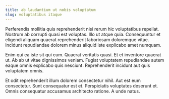 ```yaml
---
title: ab laudantium ut nobis voluptatum
slug: voluptatibus itaque
---
```


Perferendis mollitia quis reprehenderit nisi rerum hic voluptatibus repellat. Nostrum ab corrupti quasi est voluptas. Illo ut atque quia. Consequuntur et eligendi aliquam quaerat reprehenderit laboriosam doloremque vitae. Incidunt repudiandae dolorem minus aliquid iste explicabo amet numquam.

Enim qui ea iste sit qui cum. Quaerat veritatis quasi. Et et inventore quaerat ut. Ab ab ut vitae dignissimos veniam. Fugiat voluptatem repudiandae autem eaque omnis explicabo quis nesciunt. Reprehenderit incidunt aut quis voluptatem omnis.

Et odit reprehenderit illum dolorem consectetur nihil. Aut est eum consectetur. Sunt consequatur est et. Perspiciatis voluptates deserunt et. Omnis consequatur accusamus architecto ratione. A unde natus.
